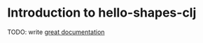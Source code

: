 # Introduction to hello-shapes-clj

TODO: write [great documentation](http://jacobian.org/writing/what-to-write/)

